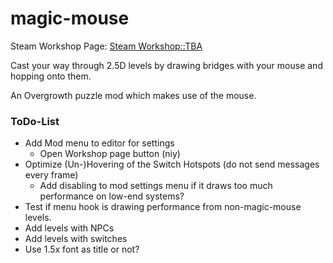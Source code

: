 # magic-mouse

Steam Workshop Page: <a href="">Steam Workshop::TBA</a>

Cast your way through 2.5D levels by drawing bridges with your mouse and hopping onto them.

An Overgrowth puzzle mod which makes use of the mouse.

### ToDo-List

- Add Mod menu to editor for settings
	- Open Workshop page button (niy)
- Optimize (Un-)Hovering of the Switch Hotspots (do not send messages every frame)
	- Add disabling to mod settings menu if it draws too much performance on low-end systems?
- Test if menu hook is drawing performance from non-magic-mouse levels.
- Add levels with NPCs
- Add levels with switches
- Use 1.5x font as title or not?